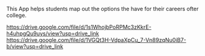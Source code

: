 
This App helps students map out the options the have for their careers ofter college.

https://drive.google.com/file/d/1s1WhojbPoRPMc3zKkrE-h4uhpgQu9uys/view?usp=drive_link
https://drive.google.com/file/d/1VGQt3H-VdpaXpCu_7-Vn89zqNu0iB7-b/view?usp=drive_link
